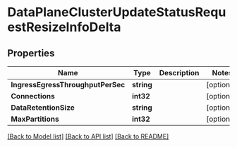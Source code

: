 # DataPlaneClusterUpdateStatusRequestResizeInfoDelta

## Properties

Name | Type | Description | Notes
------------ | ------------- | ------------- | -------------
**IngressEgressThroughputPerSec** | **string** |  | [optional] 
**Connections** | **int32** |  | [optional] 
**DataRetentionSize** | **string** |  | [optional] 
**MaxPartitions** | **int32** |  | [optional] 

[[Back to Model list]](../README.md#documentation-for-models) [[Back to API list]](../README.md#documentation-for-api-endpoints) [[Back to README]](../README.md)


